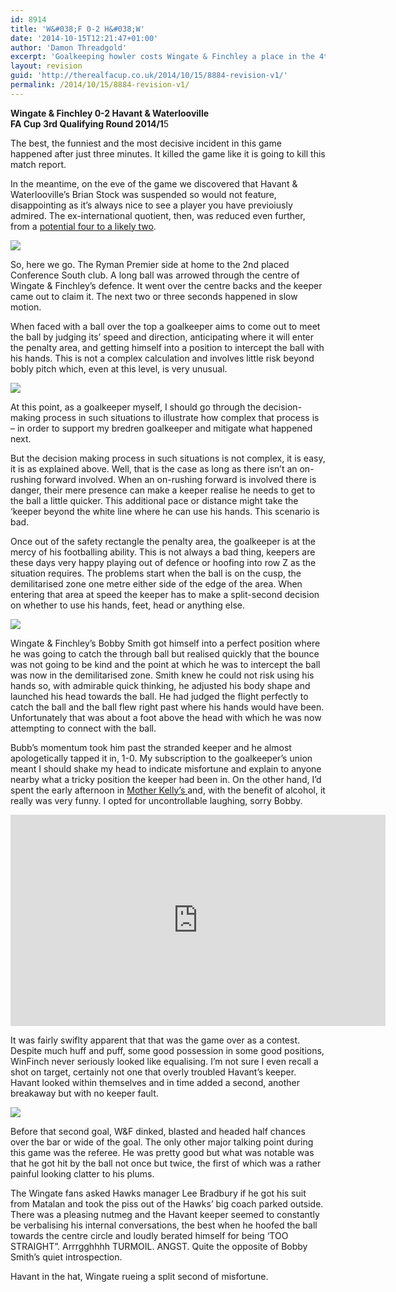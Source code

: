 ```yaml
---
id: 8914
title: 'W&#038;F 0-2 H&#038;W'
date: '2014-10-15T12:21:47+01:00'
author: 'Damon Threadgold'
excerpt: 'Goalkeeping howler costs Wingate & Finchley a place in the 4th Qualifying Round.'
layout: revision
guid: 'http://therealfacup.co.uk/2014/10/15/8884-revision-v1/'
permalink: /2014/10/15/8884-revision-v1/
---
```


**Wingate &amp; Finchley 0-2 Havant &amp; Waterlooville**  
 **FA Cup 3rd Qualifying Round 2014/1**5

The best, the funniest and the most decisive incident in this game happened after just three minutes. It killed the game like it is going to kill this match report.

In the meantime, on the eve of the game we discovered that Havant &amp; Waterlooville’s Brian Stock was suspended so would not feature, disappointing as it’s always nice to see a player you have previoiusly admired. The ex-international quotient, then, was reduced even further, from a [potential four to a likely two](http://therealfacup.co.uk/2014/10/07/winfinch-havantville/).

![](https://lh6.googleusercontent.com/-0KnLiPRwQ7E/VDusXzj7gOI/AAAAAAAAE9o/ZlcSxhJSr4M/s720/IMG_6129.JPG)

So, here we go. The Ryman Premier side at home to the 2nd placed Conference South club. A long ball was arrowed through the centre of Wingate &amp; Finchley’s defence. It went over the centre backs and the keeper came out to claim it. The next two or three seconds happened in slow motion.

When faced with a ball over the top a goalkeeper aims to come out to meet the ball by judging its’ speed and direction, anticipating where it will enter the penalty area, and getting himself into a position to intercept the ball with his hands. This is not a complex calculation and involves little risk beyond bobly pitch which, even at this level, is very unusual.

![](https://lh4.googleusercontent.com/-uFkUlhS7Qx0/VD5XzQ0oL_I/AAAAAAAAFAY/y5fS4whXoXU/s720/DSC_5782.jpg)

At this point, as a goalkeeper myself, I should go through the decision-making process in such situations to illustrate how complex that process is – in order to support my bredren goalkeeper and mitigate what happened next.

But the decision making process in such situations is not complex, it is easy, it is as explained above. Well, that is the case as long as there isn’t an on-rushing forward involved. When an on-rushing forward is involved there is danger, their mere presence can make a keeper realise he needs to get to the ball a little quicker. This additional pace or distance might take the ‘keeper beyond the white line where he can use his hands. This scenario is bad.

Once out of the safety rectangle the penalty area, the goalkeeper is at the mercy of his footballing ability. This is not always a bad thing, keepers are these days very happy playing out of defence or hoofing into row Z as the situation requires. The problems start when the ball is on the cusp, the demilitarised zone one metre either side of the edge of the area. When entering that area at speed the keeper has to make a split-second decision on whether to use his hands, feet, head or anything else.

![](https://lh4.googleusercontent.com/-299bGgSO8OQ/VD5X0aMYW2I/AAAAAAAAFAg/9wzybCjFT_g/s720/DSC_5775.jpg)

Wingate &amp; Finchley’s Bobby Smith got himself into a perfect position where he was going to catch the through ball but realised quickly that the bounce was not going to be kind and the point at which he was to intercept the ball was now in the demilitarised zone. Smith knew he could not risk using his hands so, with admirable quick thinking, he adjusted his body shape and launched his head towards the ball. He had judged the flight perfectly to catch the ball and the ball flew right past where his hands would have been. Unfortunately that was about a foot above the head with which he was now attempting to connect with the ball.

Bubb’s momentum took him past the stranded keeper and he almost apologetically tapped it in, 1-0. My subscription to the goalkeeper’s union meant I should shake my head to indicate misfortune and explain to anyone nearby what a tricky position the keeper had been in. On the other hand, I’d spent the early afternoon in [Mother Kelly’s ](http://www.motherkellys.co.uk/)and, with the benefit of alcohol, it really was very funny. I opted for uncontrollable laughing, sorry Bobby.

<iframe allow="accelerometer; autoplay; clipboard-write; encrypted-media; gyroscope; picture-in-picture" allowfullscreen="" frameborder="0" height="338" src="https://www.youtube.com/embed/qK1GK8-4eRg?start=41&feature=oembed" title="Wingate & Finchley v Havant & Waterlooville (FA Cup)" width="600"></iframe>

It was fairly swiflty apparent that that was the game over as a contest. Despite much huff and puff, some good possession in some good positions, WinFinch never seriously looked like equalising. I’m not sure I even recall a shot on target, certainly not one that overly troubled Havant’s keeper. Havant looked within themselves and in time added a second, another breakaway but with no keeper fault.

![](https://lh3.googleusercontent.com/-f6wbY6dkLNQ/VD5Ypov2BfI/AAAAAAAAFAo/7hiEMPYFqNE/s715/DSC_5783.jpg)

Before that second goal, W&amp;F dinked, blasted and headed half chances over the bar or wide of the goal. The only other major talking point during this game was the referee. He was pretty good but what was notable was that he got hit by the ball not once but twice, the first of which was a rather painful looking clatter to his plums.

The Wingate fans asked Hawks manager Lee Bradbury if he got his suit from Matalan and took the piss out of the Hawks’ big coach parked outside. There was a pleasing nutmeg and the Havant keeper seemed to constantly be verbalising his internal conversations, the best when he hoofed the ball towards the centre circle and loudly berated himself for being ‘TOO STRAIGHT”. Arrrgghhhh TURMOIL. ANGST. Quite the opposite of Bobby Smith’s quiet introspection.

Havant in the hat, Wingate rueing a split second of misfortune.